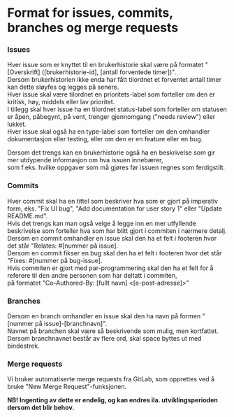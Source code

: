 # Format for issues, commits, branches og merge requests

### Issues

Hver issue som er knyttet til en brukerhistorie skal være på formatet "[Overskrift] ([brukerhistorie-id], [antall forventede timer])".  
Dersom brukerhistorien ikke enda har fått tilordnet et forventet antall timer kan dette sløyfes og legges på senere.    
Hver issue skal være tilordnet en prioritets-label som forteller om den er kritisk, høy, middels eller lav prioritet.  
I tillegg skal hver issue ha en tilordnet status-label som forteller om statusen er åpen, påbegynt, på vent, trenger gjennomgang ("needs review") eller lukket.  
Hver issue skal også ha en type-label som forteller om den omhandler dokumentasjon eller testing, eller om den er en feature eller en bug.  

Dersom det trengs kan en brukerhistorie også ha en beskrivelse som gir mer utdypende informasjon om hva issuen innebærer,  
som f.eks. hvilke oppgaver som må gjøres før issuen regnes som ferdigstilt.  

### Commits

Hver commit skal ha en tittel som beskriver hva som er gjort på imperativ form, eks. "Fix UI bug", "Add documentation for user story 1" eller "Update README.md".  
Hvis det trengs kan man også velge å legge inn en mer utfyllende beskrivelse som forteller hva som har blitt gjort i commiten i nærmere detalj.  
Dersom en commit omhandler en issue skal den ha et felt i footeren hvor det står "Relates: #[nummer på issue].  
Dersom en commit fikser en bug skal den ha et felt i footeren hvor det står "Fixes: #[nummer på bug-issue].  
Hvis commiten er gjort med par-programmering skal den ha et felt for å referere til den andre personen som har deltatt i commiten,  
på formatet "Co-Authored-By: [fullt navn] <[e-post-adresse]>"  

### Branches

Dersom en branch omhandler en issue skal den ha navn på formen "[nummer på issue]-[branchnavn]".  
Navnet på branchen skal være så beskrivende som mulig, men kortfattet. Dersom branchnavnet består av flere ord, skal space byttes ut med bindestrek.  

### Merge requests

Vi bruker automatiserte merge requests fra GitLab, som opprettes ved å bruke "New Merge Request"-funksjonen.  

**NB! Ingenting av dette er endelig, og kan endres ila. utviklingsperioden dersom det blir behov.**  
